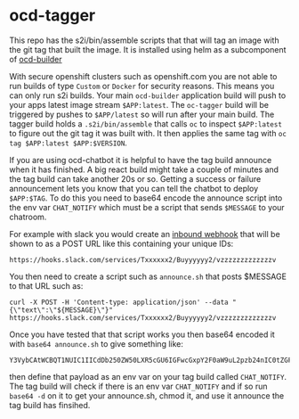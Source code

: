 # ocd-tagger

This repo has the s2i/bin/assemble scripts that that will tag an image with the git tag that built the image. It is installed using helm as a subcomponent of [ocd-builder](https://github.com/ocd-scm/ocd-builder)

With secure openshift clusters such as openshift.com you are not able to run builds of type `Custom` or `Docker` for security reasons. This means you can only run s2i builds. Your main `ocd-builder` application build will push to your apps latest image stream `$APP:latest`. The `oc-tagger` build will be triggered by pushes to `$APP/latest` so will run after your main build. The tagger build holds a `.s2i/bin/assemble` that calls `oc` to inspect `$APP:latest` to figure out the git tag it was built with. It then applies the same tag with `oc tag $APP:latest $APP:$VERSION`. 

If you are using ocd-chatbot it is helpful to have the tag build announce when it has finished. A big react build might take a couple of minutes and the tag build can take another 20s or so. Getting a success or failure announcement lets you know that you can tell the chatbot to deploy `$APP:$TAG`. To do this you need to base64 encode the announce script into the env var `CHAT_NOTIFY` which must be a script that sends `$MESSAGE` to your chatroom. 

For example with slack you would create an [inbound webhook](https://api.slack.com/incoming-webhooks#create_a_webhook) that will be shown to as a POST URL like this containing your unique IDs:

```
https://hooks.slack.com/services/Txxxxxx2/Buyyyyyy2/vzzzzzzzzzzzzzv
```

You then need to create a script such as `announce.sh` that posts $MESSAGE to that URL such as:

```
curl -X POST -H 'Content-type: application/json' --data "{\"text\":\"${MESSAGE}\"}" https://hooks.slack.com/services/Txxxxxx2/Buyyyyyy2/vzzzzzzzzzzzzzv
```

Once you have tested that that script works you then base64 encoded it with `base64 announce.sh` to give something like:

```
Y3VybCAtWCBQT1NUIC1IICdDb250ZW50LXR5cGU6IGFwcGxpY2F0aW9uL2pzb24nIC0tZGF0YSAie1widGV4dFwiOlwiJHtNRVNTQUdFfVwifSIgaHR0cHM6Ly9ob29rcy5zbGFjay5jb20vc2VydmljZXMvVHh4eHh4eDIvQnV5eXl5eXkyL3Z6enp6enp6enp6enp6dgo=
```

then define that payload as an env var on your tag build called `CHAT_NOTIFY`. The tag build will check if there is an env var `CHAT_NOTIFY` and if so run `base64 -d` on it to get your announce.sh, chmod it, and use it announce the tag build has finsihed. 
